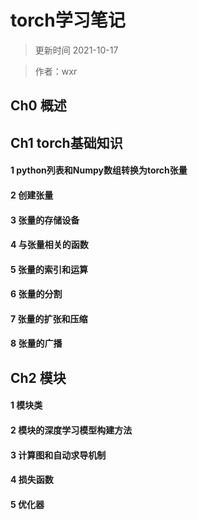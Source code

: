 # torch学习笔记
>更新时间 2021-10-17

>作者：wxr

## Ch0 概述
## Ch1 torch基础知识
#### 1 python列表和Numpy数组转换为torch张量
#### 2 创建张量
#### 3 张量的存储设备
#### 4 与张量相关的函数
#### 5 张量的索引和运算
#### 6 张量的分割
#### 7 张量的扩张和压缩
#### 8 张量的广播

## Ch2 模块
#### 1 模块类
#### 2 模块的深度学习模型构建方法
#### 3 计算图和自动求导机制
#### 4 损失函数
#### 5 优化器
